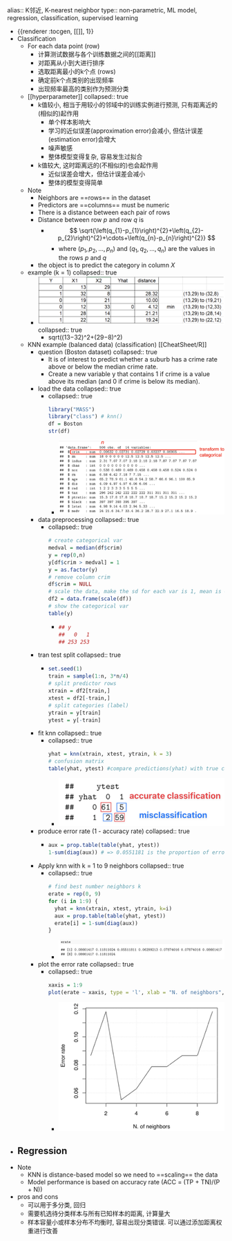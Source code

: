 alias:: K邻近, K-nearest neighbor
type:: non-parametric, ML model, regression, classification, supervised learning

- {{renderer :tocgen, [[]], 1}}
- Classification
	- For each data point (row)
		- 计算测试数据与各个训练数据之间的[[距离]]
		- 对距离从小到大进行排序
		- 选取距离最小的k个点 (rows)
		- 确定前k个点类别的出现频率
		- 出现频率最高的类别作为预测分类
	- [[hyperparameter]]
	  collapsed:: true
		- k值较小, 相当于用较小的邻域中的训练实例进行预测, 只有距离近的(相似的)起作用
			- 单个样本影响大
			- 学习的近似误差(approximation error)会减小, 但估计误差(estimation error)会增大
			- 噪声敏感
			- 整体模型变得复杂, 容易发生过拟合
		- k值较大, 这时距离远的(不相似的)也会起作用
			- 近似误差会增大，但估计误差会减小
			- 整体的模型变得简单
	- Note
		- Neighbors are ==rows== in the dataset
		- Predictors are ==columns== must be numeric
		- There is a distance between each pair of rows
		- Distance between row $p$ and row $q$ is
			- $$
			  \sqrt{\left(q_{1}-p_{1}\right)^{2}+\left(q_{2}-p_{2}\right)^{2}+\cdots+\left(q_{n}-p_{n}\right)^{2}}
			  $$
				- where $(p_1, p_2,...,p_n)$ and $(q_1, q_2,...,q_n)$ are the values in the rows $p$ and $q$
		- the object is to predict the category in column $X$
	- example (k = 1)
	  collapsed:: true
		- ![CleanShot_knn1 (page 16  44)_20220326@2x.png](../assets/CleanShot_knn1_(page_16_44)_20220326@2x_1648332985284_0.png)
		  collapsed:: true
			- sqrt((13−32)^2+(29−8)^2)
	- KNN example (balanced data) (classification) [[CheatSheet/R]]
		- question (Boston dataset)
		  collapsed:: true
			- It is of interest to predict whether a suburb has a crime rate above or below the median crime rate.
			- Create a new variable y that contains 1 if crime is a value above its median (and 0 if crime is below its median).
		- load the data
		  collapsed:: true
			- collapsed:: true
			  ```r
			  library("MASS")
			  library("class") # knn()
			  df = Boston
			  str(df)
			  ```
				- ![CleanShot_knn1 (page 27  44)_20220326@2x.png](../assets/CleanShot_knn1_(page_27_44)_20220326@2x_1648333756678_0.png)
		- data preprocessing
		  collapsed:: true
			- collapsed:: true
			  ```r
			  # create categorical var
			  medval = median(df$crim)
			  y = rep(0,n)
			  y[df$crim > medval] = 1
			  y = as.factor(y)
			  # remove column crim
			  df$crim = NULL
			  # scale the data, make the sd for each var is 1, mean is 0
			  df2 = data.frame(scale(df)) 
			  # show the categorical var
			  table(y)
			  ```
				- ```r
				  ## y
				  ##   0   1
				  ## 253 253
				  ```
		- tran test split
		  collapsed:: true
			- ```r
			  set.seed(1)
			  train = sample(1:n, 3*n/4)
			  # split predictor rows
			  xtrain = df2[train,]
			  xtest = df2[-train,]
			  # split categories (label)
			  ytrain = y[train]
			  ytest = y[-train]
			  ```
		- fit knn
		  collapsed:: true
			- collapsed:: true
			  ```r
			  yhat = knn(xtrain, xtest, ytrain, k = 3)
			  # confusion matrix
			  table(yhat, ytest) #compare predictions(yhat) with true categories
			  ```
				- ![CleanShot_knn1 (page 36  44)_20220326@2x.png](../assets/CleanShot_knn1_(page_36_44)_20220326@2x_1648336178556_0.png)
		- produce error rate (1 - accuracy rate)
		  collapsed:: true
			- ```r
			  aux = prop.table(table(yhat, ytest))
			  1-sum(diag(aux)) # => 0.0551181 is the proportion of errors
			  ```
		- Apply knn with k = 1 to 9 neighbors
		  collapsed:: true
			- collapsed:: true
			  ```r
			  # find best number neighbors k
			  erate = rep(0, 9)
			  for (i in 1:9) {
			    yhat = knn(xtrain, xtest, ytrain, k=i)
			    aux = prop.table(table(yhat, ytest))
			    erate[i] = 1-sum(diag(aux))
			  }
			  ```
				- ![CleanShot_knn1 (page 41  44)_20220326@2x.png](../assets/CleanShot_knn1_(page_41_44)_20220326@2x_1648336394758_0.png)
		- plot the error rate
		  collapsed:: true
			- collapsed:: true
			  ```r
			  xaxis = 1:9
			  plot(erate ~ xaxis, type = 'l', xlab = "N. of neighbors", ylab = "error rate")
			  ```
				- ![CleanShot_knn1 (page 43  44)_20220326@2x.png](../assets/CleanShot_knn1_(page_43_44)_20220326@2x_1648336459301_0.png)
- Regression
	-
- Note
	- KNN is distance-based model so we need to ==scaling== the data
	- Model performance is based on accuracy rate (ACC = (TP + TN)/(P + N))
- pros and cons
	- 可以用于多分类, 回归
	- 需要机选待分类样本与所有已知样本的距离, 计算量大
	- 样本容量小或样本分布不均衡时, 容易出现分类错误. 可以通过添加距离权重进行改善
